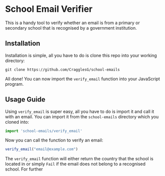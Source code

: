 # School Email Verifier
This is a handy tool to verify whether an email is from a primary or secondary school that is recognised by a government
institution.

## Installation

Installation is simple, all you have to do is clone this repo into your working directory:

````commandline
git clone https://github.com/CragglesG/school-emails
````

All done! You can now import the ``verify_email`` function into your JavaScript program.

## Usage Guide

Using ``verify_email``  is super easy, all you have to do is import it and call it with an email. You can import
it from the ``school-emails`` directory which you cloned into:

```javascript
import 'school-emails/verify_email'
```

Now you can call the function to verify an email:

````javascript
verify_email("email@example.com")
````

The ``verify_email`` function will either return the country that the school is located in or simply ``Fail`` if the
email does not belong to a recognised school. For further 